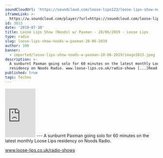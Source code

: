 ```yaml
---
soundCloudUrl: 'https://soundcloud.com/loose-lips123/loose-lips-show-noods-w-paxman-28062019'
iframeLink: >-
  https://w.soundcloud.com/player/?url=https://soundcloud.com/loose-lips123/loose-lips-show-noods-w-paxman-28062019&color=00aabb&auto_play=false&hide_related=false&show_comments=true&show_user=true&show_reposts=false
id: 3813
date: '2019-07-10'
title: Loose Lips Show (Noods) w/ Paxman - 28/06/2019 - Loose Lips
type: radio
slug: loose-lips-show-noods-w-paxman-28-06-2019
author: 100
banner:
  - imported/loose-lips-show-noods-w-paxman-28-06-2019/image3813.jpeg
description: >-
  A sunburnt Paxman going solo for 60 minutes on the latest monthly Loose Lips
  residency on Noods Radio. www.loose-lips.co.uk/radio-shows [...]Read More...
published: true
tags: Techno
---
```

<iframe id="sc-widget" title="title" width="100" height="160" scrolling="no" frameborder="yes" allow="autoplay" src="https://w.soundcloud.com/player/?url=https://soundcloud.com/loose-lips123/loose-lips-show-noods-w-paxman-28062019&amp;color=00aabb&amp;auto_play=false&amp;hide_related=false&amp;show_comments=true&amp;show_user=true&amp;show_reposts=false"></iframe>
---
A sunburnt Paxman going solo for 60 minutes on the latest monthly Loose Lips residency on Noods Radio.

www.loose-lips.co.uk/radio-shows